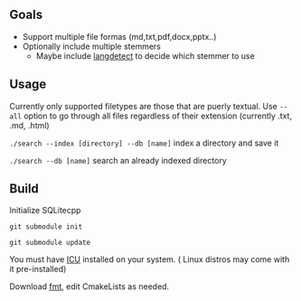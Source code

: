 ## Goals
- Support multiple file formas (md,txt,pdf,docx,pptx..)
- Optionally include multiple stemmers
  - Maybe include [langdetect](https://github.com/scivey/langdetectpp) to decide which stemmer to use  
## Usage
Currently only supported filetypes are those that are puerly textual. Use `--all`
option to go through all files regardless of their extension (currently .txt, .md, .html)

`./search --index [directory] --db [name]` index a directory and save it

`./search --db [name]` search an already indexed directory

## Build
Initialize SQLitecpp

`git submodule init`

`git submodule update`

You must have [ICU](https://icu.unicode.org/home) installed on your system. ( Linux distros may come with it pre-installed)

Download [fmt](https://github.com/fmtlib/fmt), edit CmakeLists as needed.

